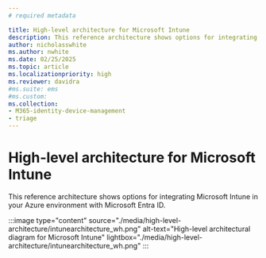 ```yaml
---
# required metadata

title: High-level architecture for Microsoft Intune
description: This reference architecture shows options for integrating Microsoft Intune in your Azure environment with Microsoft Entra ID.
author: nicholasswhite
ms.author: nwhite
ms.date: 02/25/2025
ms.topic: article
ms.localizationpriority: high
ms.reviewer: davidra
#ms.suite: ems
#ms.custom:
ms.collection:
- M365-identity-device-management
- triage
---
```

# High-level architecture for Microsoft Intune
This reference architecture shows options for integrating Microsoft Intune in your Azure environment with Microsoft Entra ID.

:::image type="content" source="./media/high-level-architecture/intunearchitecture_wh.png" alt-text="High-level architectural diagram for Microsoft Intune"  lightbox="./media/high-level-architecture/intunearchitecture_wh.png" :::

<!-- [Image with dark contrast](./media/intunearchitecture.svg) -->
